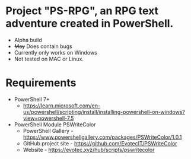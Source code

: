 # Project "PS-RPG", an RPG text adventure created in PowerShell.

- Alpha build
- ~~May~~ Does contain bugs
- Currently only works on Windows
- Not tested on MAC or Linux.

# Requirements
- PowerShell 7+
  - https://learn.microsoft.com/en-us/powershell/scripting/install/installing-powershell-on-windows?view=powershell-7.5
- PowerShell Module PSWriteColor
  - PowerShell Gallery - https://www.powershellgallery.com/packages/PSWriteColor/1.0.1
  - GitHub project site - https://github.com/EvotecIT/PSWriteColor
  - Website - https://evotec.xyz/hub/scripts/pswritecolor

